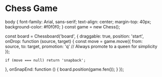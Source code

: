 
<!DOCTYPE html>
<html lang="en">
<head>
  <meta charset="UTF-8">
  <title>Web Chess Game</title>
  <link rel="stylesheet" href="https://cdn.jsdelivr.net/npm/chessboardjs@1.0.0/dist/chessboard.min.css">
  <link rel="stylesheet" href="style.css">
</head>
<body>
  <h1>Chess Game</h1>
  <div id="board" style="width: 400px"></div>
  <script src="https://cdnjs.cloudflare.com/ajax/libs/chess.js/0.13.4/chess.min.js"></script>
  <script src="https://cdn.jsdelivr.net/npm/chessboardjs@1.0.0/dist/chessboard.min.js"></script>
  <script src="script.js"></script>
</body>
</html>
body {
  font-family: Arial, sans-serif;
  text-align: center;
  margin-top: 40px;
  background-color: #f0f0f0;
}
const game = new Chess();

const board = Chessboard('board', {
  draggable: true,
  position: 'start',
  onDrop: function (source, target) {
    const move = game.move({
      from: source,
      to: target,
      promotion: 'q' // Always promote to a queen for simplicity
    });

    if (move === null) return 'snapback';
  },
  onSnapEnd: function () {
    board.position(game.fen());
  }
});
